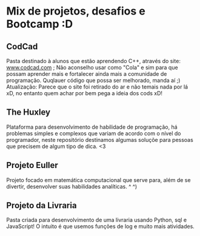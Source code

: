 # Mix de projetos, desafios e Bootcamp :D

## CodCad 
Pasta destinado à alunos que estão aprendendo C++, através do site: www.codcad.com ; Não aconselho usar como "Cola" e sim para que possam aprender mais e fortalecer ainda mais a comunidade de programação. Quqlauer código que possa ser melhorado, manda aí ;) 
Atualização: Parece que o site foi retirado do ar e não temais nada por lá xD, no entanto quem achar por bem pega a ideia dos cods xD!


## The Huxley 
Plataforma para desenvolvimento de habilidade de programação, há problemas simples e complexos que variam de acordo com o nível do programador, neste repositório destinamos algumas soluçõe para pessoas que precisem de algum tipo de dica. <3 

## Projeto Euller
Projeto focado em matemática computacional que serve para, além de se divertir, desenvolver suas habilidades analíticas. ^ ^)

##  Projeto da Livraria
Pasta criada para desenvolvimento de uma livraria usando Python, sql e JavaScript! O intuito é que usemos funções de log e muito mais atividades.  
